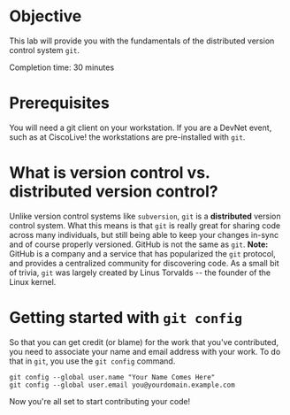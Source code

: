 # Objective

This lab will provide you with the fundamentals of the distributed version control system `git`.

Completion time: 30 minutes

# Prerequisites

You will need a git client on your workstation.  If you are a DevNet event, such as at CiscoLive! the workstations are pre-installed with `git`.

# What is version control vs. distributed version control?

Unlike version control systems like `subversion`, `git` is a **distributed** version control system.  What this means is that `git` is really great for sharing code across many individuals, but still being able to keep your changes in-sync and of course properly versioned.  GitHub is not the same as `git`.  **Note:** GitHub is a company and a service that has popularized the `git` protocol, and provides a centralized community for discovering code.  As a small bit of trivia, `git` was largely created by Linus Torvalds -- the founder of the Linux kernel.

# Getting started with `git config`

So that you can get credit (or blame) for the work that you've contributed, you need to associate your name and email address with your work.  To do that in `git`, you use the `git config` command.

```
git config --global user.name "Your Name Comes Here"
git config --global user.email you@yourdomain.example.com
```

Now you're all set to start contributing your code!
